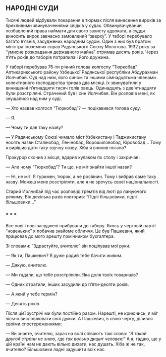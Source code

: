 ## НАРОДНІ СУДИ

Тисячі людей відбували покарання в тюрмах після винесення вироків за брехливими звинуваченнями свідків у судах.
Обвинувачуваний позбавлений права наймати для свого захисту адвоката, а суддя виносить вирок завчасно замовлений “зверху”. У таборі перебувало багато в’язнів, засуджених народним судом.
Один з них був братом міністра іноземних справ Радянського Союзу Молотова.
1932 року за “умисне розкрадання державного майна” отримав десять років.
Через п’ять років до таборів потрапила і його дружина.

У таборі перебував 76-ти річний голова колгоспу “Тюркобад” Алтикарикського району Узбецької Радянської республіки Абдурахман Иолчибай.
Суд над ним, його сином та іншими сімнадцятьма членами колективного господарства тривав два місяці.
їх звинуватили у винищенні п’ятнадцяти тисяч голів овець.
Одинадцять з дев’ятнадцяти були розстріляні.
Страчений був і син Иолчибая.
Він розповів мені, як знущалися над ним у суді.

— Хто назвав колгосп “Тюркобад”? — поцікавився голова суду.

— Я.

— Чому ти дав таку назву?

— У Радянському Союзі чимало міст Узбекистану і Таджикистану носять назви Сталінобад, Ленінобад, Ворошиловобад, Кіровобад...
Тому я вирішив дати таку звучну назву.
Хіба я вчинив погано?

Прокурор скочив з місця, вдарив кулаком по столу і закричав:

— Але чому “Тюркобад”? Ти що, не міг знайти іншої назви?

— Ні, не міг.
Я туркмен, тюрок, а не росіянин.
Тому і вибрав саме таку назву.
Можеш мене розстріляти, але я не зречусь своєї національності.

Старий Иолчибай під час розповіді тремтів від люті до пануючого режиму.
Він декілька разів повторив: “Підлі більшовики, підлі більшовики...”

### * * *

Все нові і нові засуджені прибували до табору.
Якось у черговій партії “новеньких” я побачив знайоме обличчя.
Це був Пашкевич, який працював до мого арешту помічником бухгалтера.

Зі словами: “Здрастуйте, вчителю” він поцілував мої руки.

— Як ти, Пашкевич?
Я дуже радий тебе бачити живим.

— Дякую, вчителю.

— Ми гадали, що тебе розстріляли.
Яка доля твоїх товаришів?

— Одних стратили, інших засудили до п’яти-десяти років.

— А який у тебе термін?

— Десять років.

Після цієї зустрічі ми були постійно разом.
Нарешті, не криючись, я міг вільно висловлювати свої думки.
А Пашкевич, в свою чергу, ділився своїми спостереженнями:

— Ви знаєте, вчителю, зараз на волі співають такі слова: “<var>Я такой другой страни нє знаю, гдє так вольно дишит чєловєк!</var>” А я, гадаю, що у цій країні нам не дають вільно дихати, нас душать.
Хіба ж не так, вчителю?
Більшовики ладні задушити всіх нас.
